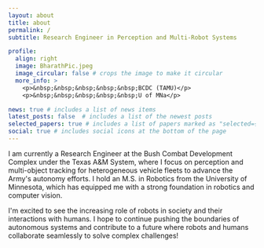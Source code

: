 ```yaml
---
layout: about
title: about
permalink: /
subtitle: Research Engineer in Perception and Multi-Robot Systems

profile:
  align: right
  image: BharathPic.jpeg
  image_circular: false # crops the image to make it circular
  more_info: >
    <p>&nbsp;&nbsp;&nbsp;&nbsp;&nbsp;BCDC (TAMU)</p>
    <p>&nbsp;&nbsp;&nbsp;&nbsp;&nbsp;U of MNa</p>

news: true # includes a list of news items
latest_posts: false  # includes a list of the newest posts
selected_papers: true # includes a list of papers marked as "selected={true}"
social: true # includes social icons at the bottom of the page
---
```


I am currently a Research Engineer at the Bush Combat Development Complex under the Texas A&M System, where I focus on perception and multi-object tracking for heterogeneous vehicle fleets to advance the Army's autonomy efforts. 
I hold an M.S. in Robotics from the University of Minnesota, which has equipped me with a strong foundation in robotics and computer vision. 

I'm excited to see the increasing role of robots in society and their interactions with humans. 
I hope to continue pushing the boundaries of autonomous systems and contribute to a future where robots and humans collaborate seamlessly to solve complex challenges!
